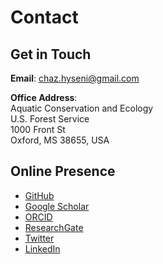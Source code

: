 # Contact

## Get in Touch

**Email**: [chaz.hyseni@gmail.com](mailto:chaz.hyseni@gmail.com)

**Office Address**:  
Aquatic Conservation and Ecology  
U.S. Forest Service  
1000 Front St  
Oxford, MS 38655, USA

## Online Presence

- [GitHub](https://github.com/chazhyseni)
- [Google Scholar](https://scholar.google.com/citations?user=i-4wi1oAAAAJ)  
- [ORCID](https://orcid.org/0000-0003-2567-8013)
- [ResearchGate](https://www.researchgate.net/profile/Chaz_Hyseni)
- [Twitter](https://twitter.com/chazbvb09)
- [LinkedIn](https://linkedin.com/in/chazhyseni)
